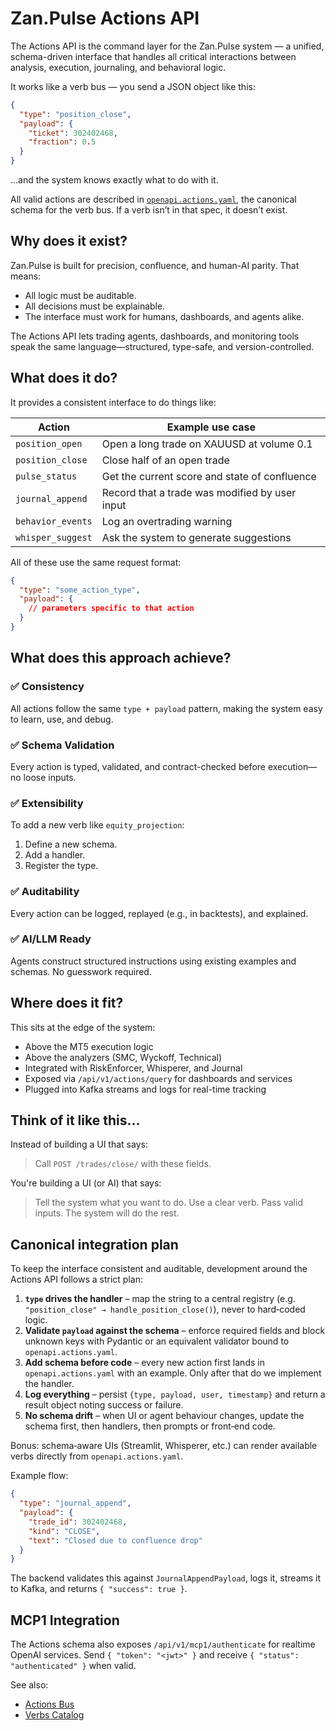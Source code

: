 Zan.Pulse Actions API
=====================

The Actions API is the command layer for the Zan.Pulse system — a unified, schema-driven interface that handles all critical interactions between analysis, execution, journaling, and behavioral logic.

It works like a verb bus — you send a JSON object like this:

```json
{
  "type": "position_close",
  "payload": {
    "ticket": 302402468,
    "fraction": 0.5
  }
}
```

…and the system knows exactly what to do with it.


All valid actions are described in [`openapi.actions.yaml`](../openapi.actions.yaml), the
canonical schema for the verb bus. If a verb isn’t in that spec, it doesn’t
exist.

Why does it exist?
------------------
Zan.Pulse is built for precision, confluence, and human-AI parity. That means:

- All logic must be auditable.
- All decisions must be explainable.
- The interface must work for humans, dashboards, and agents alike.

The Actions API lets trading agents, dashboards, and monitoring tools speak the same language—structured, type-safe, and version-controlled.

What does it do?
----------------
It provides a consistent interface to do things like:

| Action | Example use case |
| ------ | ---------------- |
| `position_open` | Open a long trade on XAUUSD at volume 0.1 |
| `position_close` | Close half of an open trade |
| `pulse_status` | Get the current score and state of confluence |
| `journal_append` | Record that a trade was modified by user input |
| `behavior_events` | Log an overtrading warning |
| `whisper_suggest` | Ask the system to generate suggestions |

All of these use the same request format:

```json
{
  "type": "some_action_type",
  "payload": {
    // parameters specific to that action
  }
}
```

What does this approach achieve?
--------------------------------

### ✅ Consistency
All actions follow the same `type + payload` pattern, making the system easy to learn, use, and debug.

### ✅ Schema Validation
Every action is typed, validated, and contract-checked before execution—no loose inputs.

### ✅ Extensibility
To add a new verb like `equity_projection`:

1. Define a new schema.
2. Add a handler.
3. Register the type.

### ✅ Auditability
Every action can be logged, replayed (e.g., in backtests), and explained.

### ✅ AI/LLM Ready
Agents construct structured instructions using existing examples and schemas. No guesswork required.

Where does it fit?
------------------
This sits at the edge of the system:

- Above the MT5 execution logic
- Above the analyzers (SMC, Wyckoff, Technical)
- Integrated with RiskEnforcer, Whisperer, and Journal
- Exposed via `/api/v1/actions/query` for dashboards and services
- Plugged into Kafka streams and logs for real-time tracking

Think of it like this…
---------------------
Instead of building a UI that says:

> Call `POST /trades/close/` with these fields.

You're building a UI (or AI) that says:

> Tell the system what you want to do. Use a clear verb. Pass valid inputs. The system will do the rest.


Canonical integration plan
--------------------------
To keep the interface consistent and auditable, development around the Actions
API follows a strict plan:

1. **`type` drives the handler** – map the string to a central registry (e.g.
   `"position_close" → handle_position_close()`), never to hard‑coded logic.
2. **Validate `payload` against the schema** – enforce required fields and block
   unknown keys with Pydantic or an equivalent validator bound to
    `openapi.actions.yaml`.
3. **Add schema before code** – every new action first lands in
    `openapi.actions.yaml` with an example. Only after that do we implement the handler.
4. **Log everything** – persist `{type, payload, user, timestamp}` and return a
   result object noting success or failure.
5. **No schema drift** – when UI or agent behaviour changes, update the schema
   first, then handlers, then prompts or front‑end code.

Bonus: schema‑aware UIs (Streamlit, Whisperer, etc.) can render available verbs
directly from `openapi.actions.yaml`.

Example flow:

```json
{
  "type": "journal_append",
  "payload": {
    "trade_id": 302402468,
    "kind": "CLOSE",
    "text": "Closed due to confluence drop"
  }
}
```

The backend validates this against `JournalAppendPayload`, logs it, streams it
to Kafka, and returns `{ "success": true }`.

MCP1 Integration
-----------------
The Actions schema also exposes `/api/v1/mcp1/authenticate` for realtime OpenAI services.
Send `{ "token": "<jwt>" }` and receive `{ "status": "authenticated" }` when valid.

See also:
- [Actions Bus](ACTIONS_BUS.md)
- [Verbs Catalog](VERBS_CATALOG.md)




